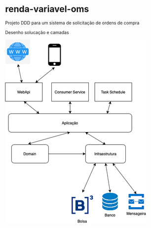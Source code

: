 # renda-variavel-oms
Projeto DDD para um sistema de solicitação de ordens de compra

Desenho solucação e camadas

<img src="img/OMS-Camadas-Page-1.png">
